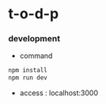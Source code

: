 # t-o-d-p

### development
- command

```bash
npm install
npm run dev
```

- access : localhost:3000